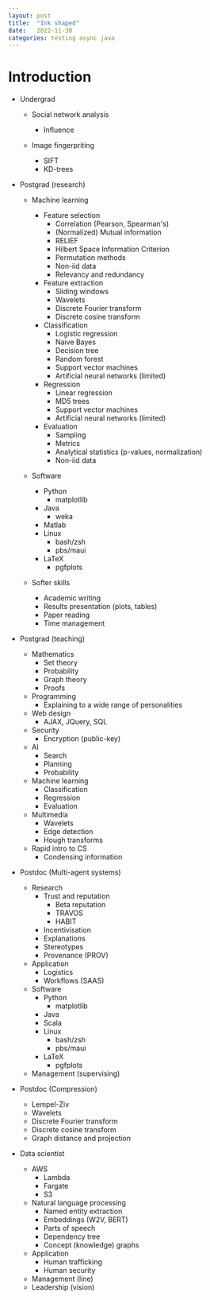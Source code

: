 ```yaml
---
layout: post
title:  "Ink shaped"
date:   2022-11-30
categories: testing async java
---
```



# Introduction

* Undergrad

	* Social network analysis
		* Influence
	
	* Image fingerpriting
		* SIFT
		* KD-trees


* Postgrad (research)
	* Machine learning
		* Feature selection
			* Correlation (Pearson, Spearman's)
			* (Normalized) Mutual information
			* RELIEF
			* Hilbert Space Information Criterion
			* Permutation methods
			* Non-iid data
			* Relevancy and redundancy
		* Feature extraction
			* Sliding windows
			* Wavelets
			* Discrete Fourier transform
			* Discrete cosine transform
		* Classification
			* Logistic regression
			* Naive Bayes
			* Decision tree
			* Random forest
			* Support vector machines
			* Artificial neural networks (limited)
		* Regression
			* Linear regression
			* MD5 trees
			* Support vector machines
			* Artificial neural networks (limited)
		* Evaluation
			* Sampling
			* Metrics
			* Analytical statistics (p-values, normalization)
			* Non-iid data

	* Software
		* Python
			* matplotlib
		* Java
			* weka
		* Matlab
		* Linux
			* bash/zsh
			* pbs/maui
		* LaTeX
			* pgfplots

	* Softer skills
		* Academic writing
		* Results presentation (plots, tables)
		* Paper reading
		* Time management


* Postgrad (teaching)
	* Mathematics
		* Set theory
		* Probability
		* Graph theory
		* Proofs
	* Programming
		* Explaining to a wide range of personalities
	* Web design
		* AJAX, JQuery, SQL
	* Security
		* Encryption (public-key)
	* AI
		* Search
		* Planning
		* Probability
	* Machine learning
		* Classification
		* Regression
		* Evaluation
	* Multimedia
		* Wavelets
		* Edge detection
		* Hough transforms
	* Rapid intro to CS
		* Condensing information


* Postdoc (Multi-agent systems)
	* Research
		* Trust and reputation	
			* Beta reputation
			* TRAVOS
			* HABIT
		* Incentivisation
		* Explanations
		* Stereotypes
		* Provenance (PROV)
	* Application
		* Logistics
		* Workflows (SAAS)
	* Software
		* Python
			* matplotlib
		* Java
		* Scala
		* Linux
			* bash/zsh
			* pbs/maui
		* LaTeX
			* pgfplots
	* Management (supervising)


* Postdoc (Compression)
	* Lempel-Ziv
	* Wavelets
	* Discrete Fourier transform
	* Discrete cosine transform
	* Graph distance and projection


* Data scientist
	* AWS
		* Lambda
		* Fargate
		* S3
	* Natural language processing
		* Named entity extraction
		* Embeddings (W2V, BERT)
		* Parts of speech
		* Dependency tree
		* Concept (knowledge) graphs
	* Application
		* Human trafficking
		* Human security
	* Management (line)
	* Leadership (vision)












